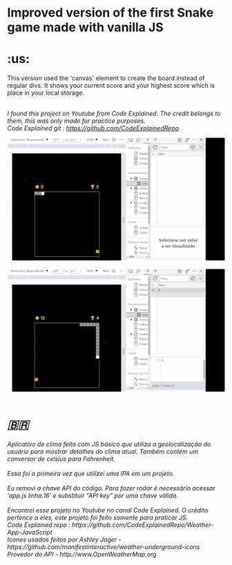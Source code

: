 

<h1>Improved version of the first Snake game made with vanilla JS</h1>
<h1>:us:</h1>  This version used the 'canvas' element to create the board instead of regular divs. It shows your current score and your
highest score which is place in your local storage.<br><br>

<em>I found this project on Youtube from Code Explained. The credit belongs to them, this was only made for practice purposes.<br>
Code Explained git : https://github.com/CodeExplainedRepo<br>


<img src='teste.gif'/><br><br>
<img src='teste2.gif'/><br><br>


<h1><span>&#x1f1e7;&#x1f1f7;</span></h1>
Aplicativo de clima feito com JS básico que utiliza a geolocalização do usuário para mostrar detalhes do clima atual. Também contém um conversor de celsius para Fahrenheit.<br><br>
Essa foi a primeira vez que utilizei uma IPA em um projeto.<br><br>
Eu removi a chave API do código. Para fazer rodar é necessário acessar 'app.js linha.16' e substituir "API key" por uma chave válida.<br><br>
<em>Encontrei esse projeto no Youtube no canal Code Explained. O crédito pertence a eles, este projeto foi feito somente para praticar JS.<br>
Code Explained repo : https://github.com/CodeExplainedRepo/Weather-App-JavaScript<br>
Icones usados feitos por Ashley Jager - https://github.com/manifestinteractive/weather-underground-icons<br>
Provedor do API - http://www.OpenWeatherMap.org </em><br><br>
